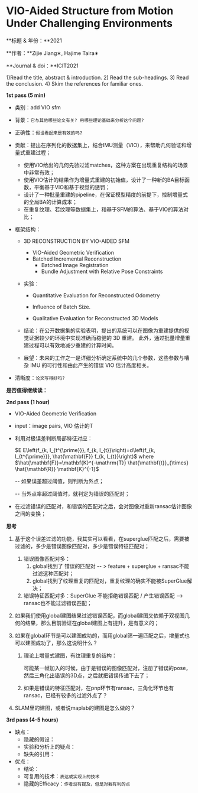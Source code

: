 # VIO-Aided Structure from Motion Under Challenging Environments
**标题 & 年份：**2021

**作者：**Zijie Jiang∗, Hajime Taira∗

**Journal & doi：**ICIT2021

1)Read the title, abstract & introduction. 2) Read the sub-headings. 3) Read the conclusion. 4) Skim the references for familiar ones.

**1st pass (5 min)**

- 类别：add VIO sfm
- 背景：`它与其他哪些论文有关? 用哪些理论基础来分析这个问题?`
- 正确性：`假设看起来是有效的吗?`
- 贡献：提出在序列化的数据集上，结合IMU测量（VIO），来帮助几何验证和增量式重建过程；
  - 使用VIO给出的几何先验过滤matches，这种方案在出现重复结构的场景中非常有效；
  - 使用VIO估计的结果作为增量式重建的初始值，设计了一种新的BA目标函数，平衡基于VIO和基于视觉的惩罚；
  - 设计了一种批量重建的pipeline，在保证模型精度的前提下，控制增量式的全局BA的计算成本；
  - 在重复纹理、若纹理等数据集上，和基于SFM的算法、基于VIO的算法对比；

- 框架结构：
  - 3D RECONSTRUCTION BY VIO-AIDED SFM
    - VIO-Aided Geometric Verification
    - Batched Incremental Reconstruction
      - Batched Image Registration
      - Bundle Adjustment with Relative Pose Constraints

  - 实验：
    -  Quantitative Evaluation for Reconstructed Odometry
      - Influence of Batch Size.

    - Qualitative Evaluation for Reconstructed 3D Models

  - 结论：在公开数据集的实验表明，提出的系统可以在图像为重建提供的视觉证据较少的环境中实现准确而稳健的 3D 重建。 此外，通过批量增量重建过程可以有效地减少重建的计算时间。
  - 展望：未来的工作之一是详细分析确定系统中的几个参数，这些参数与嘈杂 IMU 的可行性和由此产生的错误 VIO 估计高度相关。

- 清晰度：`论文写得好吗?`

**是否值得继续读：**

**2nd pass (1 hour)**

-  VIO-Aided Geometric Verification

  - input：image pairs, VIO 估计的T

  - 利用对极误差判断局部特征对应：

    $E E\left(f_{k, I_{t^{\prime}}}, f_{k, I_{t}}\right)=d\left(f_{k, I_{t^{\prime}}}, \hat{\mathbf{F}} f_{k, I_{t}}\right)$
    where $\hat{\mathbf{F}}=\mathbf{K}^{-\mathrm{T}} \hat{\mathbf{t}}_{\times} \hat{\mathbf{R}} \mathbf{K}^{-1}$

    -- 如果误差超过阈值，则判断为外点；

    -- 当外点率超过阈值时，就判定为错误的匹配对；

  - 在过滤错误的匹配对，和错误的匹配对之后，会对图像对重新ransac估计图像之间的变换；

**思考**

1. 基于这个误差过滤的功能，我其实可以看看，在superglue匹配之后，需要被过滤的，多少是错误图像匹配对，多少是错误特征匹配对；

   1. 错误图像匹配对多：
      1. global找到了 错误的匹配对 -- > feature + superglue + ransac不能过滤这种匹配对；
      2. global找到了纹理重复的匹配对，重复纹理的确实不能被SuperGlue解决；
   2. 错误特征匹配对多：SuperGlue 不能拒绝错误匹配 / 产生错误匹配 --> ransac也不能过滤错误匹配；

2. 如果我们使用global建图结果过滤错误匹配，而global建图又依赖于双视图几何的结果，那么目前验证在global建图上有提升，是有意义的；

3. 如果在global环节是可以建图成功的，而用global筛一遍匹配之后，增量式也可以建图成功了，那么这说明什么？

   1. 理论上增量式建图，有纹理重复的结构：

      可能某一帧加入的时候，由于是错误的图像匹配对，注册了错误的pose，然后三角化出错误的3D点，之后就把错误传递下去了；

   2. 如果是错误的特征匹配对，在pnp环节有ransac，三角化环节也有ransac，已经有较多的过滤外点了？

4. SLAM里的建图，或者说maplab的建图是怎么做的？

**3rd pass (4-5 hours)**

- 缺点：
  - 隐藏的假设：
  - 实验和分析上的疑点：
  - 缺失的引用：
- 优点：
  - 结论：
  - 可复用的技术：`表达或实现上的技术`
  - 隐藏的Efficacy：`作者没有提及，但是对我有利的点`

